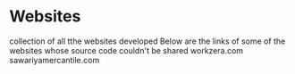 # Websites
collection of all tthe websites developed
Below are the links of some of the websites whose source code couldn't be shared
workzera.com
sawariyamercantile.com
